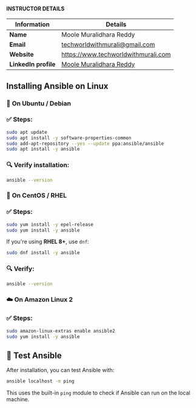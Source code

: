 #### INSTRUCTOR DETAILS

|  Information             | Details                                                                      |
|----------------------    |------------------------------------------------------------------------------|
| **Name**                 | Moole Muralidhara Reddy                                                      |
| **Email**                | techworldwithmurali@gmail.com                                                |
| **Website**              | https://www.techworldwithmurali.com               |
| **LinkedIn profile**     | [Moole Muralidhara Reddy](https://www.linkedin.com/in/moole-muralidhara-reddy) |

## Installing Ansible on Linux

### 🐧 **On Ubuntu / Debian**

### ✅ Steps:

```bash
sudo apt update
sudo apt install -y software-properties-common
sudo add-apt-repository --yes --update ppa:ansible/ansible
sudo apt install -y ansible
```

### 🔍 Verify installation:

```bash
ansible --version
```


### 🔴 **On CentOS / RHEL**

### ✅ Steps:

```bash
sudo yum install -y epel-release
sudo yum install -y ansible
```

If you're using **RHEL 8+**, use `dnf`:

```bash
sudo dnf install -y ansible
```

### 🔍 Verify:

```bash
ansible --version
```


### ☁️ **On Amazon Linux 2**

### ✅ Steps:

```bash
sudo amazon-linux-extras enable ansible2
sudo yum install -y ansible
```


## 🧪 Test Ansible

After installation, you can test Ansible with:

```bash
ansible localhost -m ping
```

This uses the built-in `ping` module to check if Ansible can run on the local machine.

